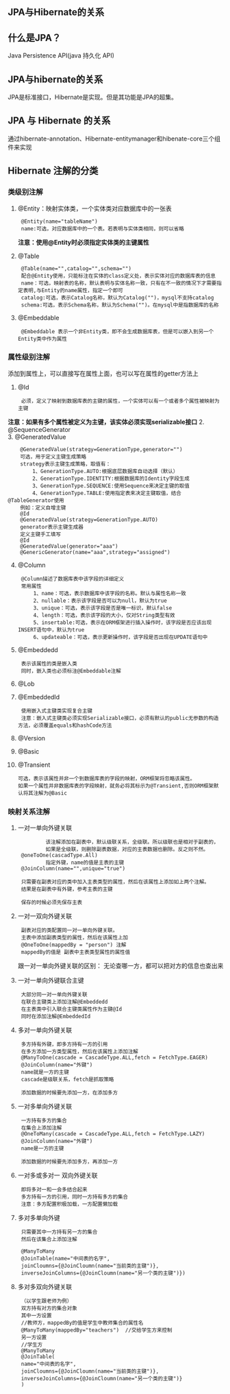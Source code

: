 ## JPA与Hibernate的关系  
## 什么是JPA？
Java Persistence API(java 持久化 API)  
## JPA与hibernate的关系  
JPA是标准接口，Hibernate是实现。但是其功能是JPA的超集。
## JPA 与 Hibernate 的关系
通过hibernate-annotation、Hibernate-entitymanager和hibenate-core三个组件来实现  

## Hibernate 注解的分类  
### 类级别注解
1. @Entity：映射实体类，一个实体类对应数据库中的一张表

		@Entity(name="tableName")
		name:可选，对应数据库中的一个表。若表明与实体类相同，则可以省略

	**注意：使用@Entity时必须指定实体类的主键属性**  
2. @Table

		@Table(name="",catalog="",schema="")
		配合@Entity使用，只能标注在实体的class定义处，表示实体对应的数据库表的信息
	  	name：可选，映射表的名称，默认表明与实体名称一致，只有在不一致的情况下才需要指定表明,与Entity的name属性，指定一个即可  
		catalog:可选，表示Catalog名称，默认为Catalog("")，mysql不支持catalog
		schema:可选，表示Schema名称，默认为Schema("")。在mysql中是指数据库的名称  
3. @Embeddable

		@Embeddable 表示一个非Entity类，即不会生成数据库表，但是可以嵌入到另一个Entity类中作为属性
### 属性级别注解
添加到属性上，可以直接写在属性上面，也可以写在属性的getter方法上
  
1. @Id  

		必须，定义了映射到数据库表的主键的属性，一个实体可以有一个或者多个属性被映射为主键
**注意：如果有多个属性被定义为主键，该实体必须实现serializable接口**
2. @SequenceGenerator  
3. @GeneratedValue

		@GeneratedValue(strategy=GenerationType,generator="")
		可选，用于定义主键生成策略
		strategy表示主键生成策略，取值有：
			1、GenerationType.AUTO:根据底层数据库自动选择（默认）
			2、GenerationType.IDENTITY:根据数据库的Identity字段生成
			3、GenerationType.SEQUENCE:使用Sequence来决定主键的取值
			4、GenerationType.TABLE:使用指定表来决定主键取值，结合@TableGenerator使用
		例如：定义自增主键
		@Id
		@GeneratedValue(strategy=GenerationType.AUTO)
		generator表示主键生成器
		定义主键手工填写
		@Id
		@GeneratedValue(generator="aaa")
		@GenericGenerator(name="aaa",strategy="assigned")
4. @Column

		@Column描述了数据库表中该字段的详细定义
		常用属性
			1、name：可选，表示数据库中该字段的名称。默认与属性名称一致
			2、nullable：表示该字段是否可以为null，默认为true
			3、unique：可选，表示该字段是否是唯一标识，默认false
			4、length：可选，表示该字段的大小，仅对String类型有效
			5、insertable:可选，表示在ORM框架进行插入操作时，该字段是否应该出现INSERT语句中，默认为true
			6、updateable：可选，表示更新操作时，该字段是否出现在UPDATE语句中
5. @Embeddedd

		表示该属性的类是嵌入类
		同时，嵌入类也必须标注@Embeddable注解
6. @Lob
7. @EmbeddedId

		使用嵌入式主键类实现复合主键
		注意：嵌入式主键类必须实现Serializable接口，必须有默认的public无参数的构造方法，必须覆盖equals和hashCode方法
		
8. @Version
9. @Basic
10. @Transient

		可选，表示该属性并非一个到数据库表的字段的映射，ORM框架将忽略该属性。
		如果一个属性并非数据库表的字段映射，就务必将其标示为@Transient,否则ORM框架默认将其注解为@Basic
### 映射关系注解
1. 一对一单向外键关联

				该注解添加在副表中，默认级联关系，全级联。所以级联也是相对于副表的，
				如果是全级联，则删除副表数据，对应的主表数据也删除。反之则不然。
		@oneToOne(cascadType.All)
				指定外键，name的值是主表的主键
		@JoinColumn(name="",unique="true")

		只需要在副表对应的类中加入主表类型的属性，然后在该属性上添加如上两个注解。
		结果是在副表中有外键，参考主表的主键

		保存的时候必须先保存主表
2. 一对一双向外键关联

		副表对应的类配置同一对一单向外键关联。
		主表中添加副表类型的属性，然后在该属性上加
		@OneToOne(mappedBy = "person") 注解
		mappedBy的值是 副表中主表类型属性的属性值

	跟一对一单向外键关联的区别：
	无论查哪一方，都可以把对方的信息也查出来
3. 一对一单向外键联合主键

		大部分同一对一单向外键关联
		在联合主键类上添加注解@Embeddedd
		在主表类中引入联合主键类属性作为主键@Id
		同时在添加注解@EmbeddedId
4. 多对一单向外键关联

		多方持有外键，即多方持有一方的引用
		在多方添加一方类型属性，然后在该属性上添加注解
		@ManyToOne(cascade = CascadeType.ALL,fetch = FetchType.EAGER)
		@JoinColumn(name="外键")
		name就是一方的主键
		cascade是级联关系，fetch是抓取策略

		添加数据的时候要先添加一方，在添加多方
5. 一对多单向外键关联

		一方持有多方的集合
		在集合上添加注解
		@OneToMany(cascade = CascadeType.ALL,fetch = FetchType.LAZY)
		@JoinColumn(name="外键")
		name是一方的主键

		添加数据的时候要先添加多方，再添加一方
6. 一对多或多对一 双向外键关联

		即将多对一和一会多结合起来
		多方持有一方的引用，同时一方持有多方的集合  
		注意：多方配置积极加载，一方配置懒加载
7. 多对多单向外键

		只需要其中一方持有另一方的集合
		然后在该集合上添加注解

		@ManyToMany
		@JoinTable(name="中间表的名字",
		joinCloumns={@JoinCloumn(name="当前类的主键")},
		inverseJoinColumns={@JoinCloumn(name="另一个类的主键")})
8. 多对多双向外键关联
		
		（以学生跟老师为例）
		双方持有对方的集合对象
		其中一方设置
		//教师方，mappedBy的值是学生中教师集合的属性名
		@ManyToMany(mappedBy="teachers")  //交给学生方来控制
		另一方设置
		//学生方
		@ManyToMany
		@JoinTable(
		name="中间表的名字",
		joinCloumns={@JoinCloumn(name="当前类的主键")},
		inverseJoinColumns={@JoinCloumn(name="另一个类的主键")}
		)
		